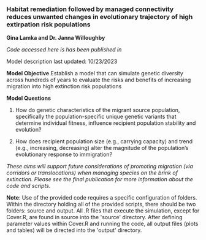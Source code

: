 ### Habitat remediation followed by managed connectivity reduces unwanted changes in evolutionary trajectory of high extirpation risk populations
**Gina Lamka and Dr. Janna Willoughby**

*Code accessed here is has been published in*

Model description last updated: 10/23/2023

**Model Objective**
Establish a model that can simulate genetic diversity across hundreds of years to evaluate the risks and benefits of increasing migration into high extinction risk populations

**Model Questions**
1. How do genetic characteristics of the migrant source population, specifically the population-specific unique genetic variants that determine individual fitness, influence recipient population stability and evolution?

2. How does recipient population size (e.g., carrying capacity) and trend (e.g., increasing, decreasing) alter the magnitude of the population’s evolutionary response to immigration?

*These aims will support future considerations of promoting migration (via corridors or translocations) when managing species on the brink of extinction. Please see the final publication for more information about the code and scripts.*


**Note**: Use of the provided code requires a specific configuration of folders. Within the directory holding all of the provided scripts, there should be two folders: source and output. All .R files that execute the simulation, except for Cover.R, are found in source into the 'source' directory. After defining parameter values within Cover.R and running the code, all output files (plots and tables) will be directed into the 'output' directory.
